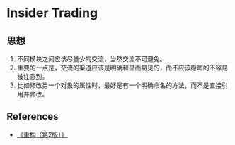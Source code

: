 # Insider Trading


## 思想
1. 不同模块之间应该尽量少的交流，当然交流不可避免。
2. 重要的一点是，交流的渠道应该是明确和显而易见的，而不应该隐晦的不容易被注意到。
3. 比如修改另一个对象的属性时，最好是有一个明确命名的方法，而不是直接引用并修改。


## References
* [《重构（第2版）》](https://book.douban.com/subject/33400354/)
